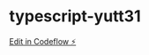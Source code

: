 # typescript-yutt31

[Edit in Codeflow ⚡️](https://stackblitz.com/~/github.com/mindvr/typescript-yutt31/subfolder)
